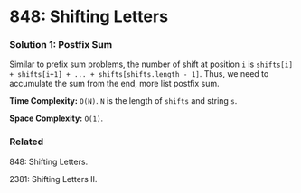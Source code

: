 # 848: Shifting Letters

### Solution 1: Postfix Sum
Similar to prefix sum problems, the number of shift at position `i` is `shifts[i] + shifts[i+1] + ... + shifts[shifts.length - 1]`. Thus, we need to accumulate the sum from the end, more list postfix sum.

**Time Complexity:** `O(N)`. `N` is the length of `shifts` and string `s`.

**Space Complexity:** `O(1)`.

### Related
848: Shifting Letters.

2381: Shifting Letters II.

